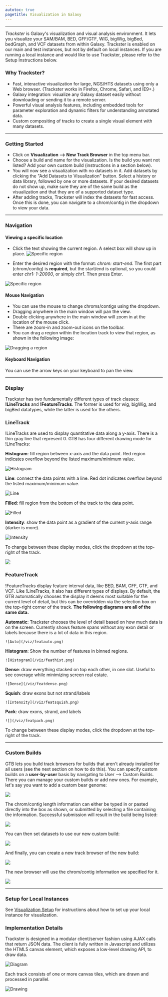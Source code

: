 ```yaml
---
autotoc: true
pagetitle: Visualization in Galaxy
---
```




---

*Trackster* is Galaxy's visualization and visual analysis environment. It lets you visualize your SAM/BAM, BED, GFF/GTF, WIG, bigWig, bigBed, bedGraph, and VCF datasets from within Galaxy. Trackster is enabled on our main and test instances, but not by default on local instances. If you are running a local instance and would like to use Trackster, please refer to the Setup Instructions below.

### Why Trackster?

* Fast, interactive visualization for large, NGS/HTS datasets using only a Web browser. (Trackster works in Firefox, Chrome, Safari, and IE9+.)
* Galaxy integration: visualize any Galaxy dataset easily without downloading or sending it to a remote server.
* Powerful visual analysis features, including embedded tools for parameter exploration and dynamic filters for understanding annotated data.
* Custom compositing of tracks to create a single visual element with many datasets.

---

### Getting Started

* Click on **Visualization --> New Track Browser** in the top menu bar.
* Choose a build and name for the visualization. Is the build you want not listed? Add your own custom build (instructions in a section below).
* You will now see a visualization with no datasets in it. Add datasets by clicking the "Add Datasets to Visualization" button. Select a history or data library, followed by one or more datasets. If your desired datasets do not show up, make sure they are of the same build as the visualization and that they are of a supported dataset type.
* After adding tracks, Trackster will index the datasets for fast access. Once this is done, you can navigate to a chrom/contig in the dropdown to view your data.

---

### Navigation

#### Viewing a specific location

* Click the text showing the current region. A select box will show up in place.
![Specific region](/viz/keyboard1.png)

* Enter the desired region with the format: *chrom: start-end*. The first part (chrom/contig) is **required**, but the start/end is optional, so you could enter *chr1: 1-20000*, or simply *chr1*. Then press Enter.

![Specific region](/viz/keyboard2.png)


#### Mouse Navigation

* You can use the mouse to change chroms/contigs using the dropdown.
* Dragging anywhere in the main window will pan the view.
* Double clicking anywhere in the main window will zoom in at the location of the mouse click.
* There are zoom-in and zoom-out icons on the toolbar.
* You can drag a region within the location track to view that region, as shown in the following image:

![Dragging a region](/viz/drag.png)

#### Keyboard Navigation

You can use the arrow keys on your keyboard to pan the view.

---

### Display

Trackster has two fundamentally different types of track classes: **!LineTracks** and **!FeatureTracks**. The former is used for wig, bigWig, and bigBed datatypes, while the latter is used for the others.

### LineTrack

!LineTracks are used to display quantitative data along a y-axis. There is a thin gray line that represent 0. GTB has four different drawing mode for !LineTracks:

**Histogram**: fill region between x-axis and the data point. Red region indicates overflow beyond the listed maximum/minimum value.

![Histogram](/viz/histogram.png)

**Line**: connect the data points with a line. Red dot indicates overflow beyond the listed maximum/minimum value.

![Line](/viz/line.png)

**Filled**: fill region from the bottom of the track to the data point.

![Filled](/viz/filled.png)

**Intensity**: show the data point as a gradient of the current y-axis range (darker is more).

![Intensity](/viz/intensity.png)

To change between these display modes, click the dropdown at the top-right of the track.

![](/viz/modedrag.png)

### FeatureTrack

!FeatureTracks display feature interval data, like BED, BAM, GFF, GTF, and VCF. Like !LineTracks, it also has different types of displays.
By default, the GTB automatically chooses the display it deems most suitable for the current level of detail, but this can be overridden
via the selection box on the top-right corner of the track. **The following diagrams are all of the same data.**

**Automatic**: Trackster chooses the level of detail based on how much data is on the screen. Currently shows feature spans without any exon detail or labels because there is a lot of data in this region.

    ![Auto](/viz/featauto.png)

**Histogram**: Show the number of features in binned regions.

    ![Histogram](/viz/feathist.png)

**Dense**: draw everything stacked on top each other, in one slot. Useful to see coverage while minimizing screen real estate.

    ![Dense](/viz/featdense.png)

**Squish**: draw exons but not strand/labels

    ![Intensity](/viz/featsquish.png)

**Pack**: draw exons, strand, and labels

    ![](/viz/featpack.png)

To change between these display modes, click the dropdown at the top-right of the track.

---

### Custom Builds

GTB lets you build track browsers for builds that aren't already installed for all users (see the next section on how to do this). You can specify custom builds on a **user-by-user** basis by navigating to User --> Custom Builds. There you can manage your custom builds or add new ones. For example, let's say you want to add a custom bear genome:

![](/viz/custom1.png)

The chrom/contig length information can either be typed in or pasted directly into the box as shown, or submitted by selecting a file containing the information. Successful submission will result in the build being listed:

![](/viz/custom2.png)

You can then set datasets to use our new custom build:

![](/viz/custom3.png)

And finally, you can create a new track browser of the new build:

![](/viz/custom4.png)

The new browser will use the chrom/contig information we specified for it.

![](/viz/custom5.png)

---

### Setup for Local Instances

See [Visualization Setup](/VisualizationSetup) for instructions about how to set up your local instance for visualization.

### Implementation Details

Trackster is designed in a modular client/server fashion using AJAX calls that return JSON data. The client is fully written in Javascript and utilizes the HTML5 canvas element, which exposes a low-level drawing API, to draw data.

![Diagram](/viz/tracksterdiagram.png)

Each track consists of one or more canvas tiles, which are drawn and processed in parallel.

![Drawing](/viz/drawingmethod.png)
